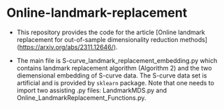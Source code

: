 # Online-landmark-replacement

- This repository provides the code for the article [Online landmark replacement for out-of-sample dimensionality reduction methods] (https://arxiv.org/abs/2311.12646/).

- The main file is S-curve_landmark_replacement_embedding.py which contains landmark replacement algorithm (Algorithm 2) and the two diemensional embedding of S-curve data. The S-curve data set is artificial and is provided by `sklearn` package. Note that one needs to import two assisting .py files: LandmarkMDS.py and Online_LandmarkReplacement_Functions.py.
